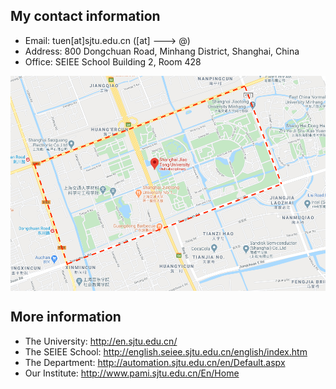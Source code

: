 ## My contact information
* Email: tuen\[at\]sjtu.edu.cn (\[at\] ---> @)
* Address: 800 Dongchuan Road, Minhang District, Shanghai, China
* Office: SEIEE School Building 2, Room 428
<div style="text-align:center"><img src="sjtumap.png" alt="Markdown Monster icon" align="center" width="600" /></div>

## More information
* The University: http://en.sjtu.edu.cn/
* The SEIEE School: http://english.seiee.sjtu.edu.cn/english/index.htm
* The Department: http://automation.sjtu.edu.cn/en/Default.aspx
* Our Institute: http://www.pami.sjtu.edu.cn/En/Home
